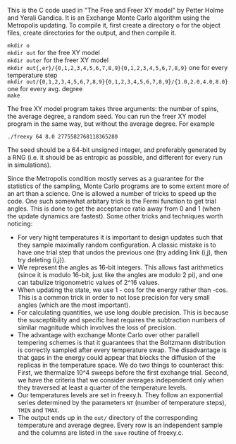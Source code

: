 This is the C code used in "The Free and Freer XY model" by Petter Holme and Yerali Gandica. It is an Exchange Monte Carlo algorithm using the Metropolis updating. To compile it, first create a directory o for the object files, create directories for the output, and then compile it. 

`mkdir o`  
`mkdir out` for the free XY model  
`mkdir outer` for the freer XY model  
`mkdir out{,er}/{0,1,2,3,4,5,6,7,8,9}{0,1,2,3,4,5,6,7,8,9}` one for every temperature step  
`mkdir out/{0,1,2,3,4,5,6,7,8,9}{0,1,2,3,4,5,6,7,8,9}/{1.0,2.0,4.0,8.0}` one for every avg. degree  
`make` 

The free XY model program takes three arguments: the number of spins, the average degree, a random seed. You can run the freer XY model program in the same way, but without the average degree. For example

`./freexy 64 8.0 2775582768118365280`

The seed should be a 64-bit unsigned integer, and preferably generated by a RNG (i.e. it should be as entropic as possible, and different for every run in simulations).

Since the Metropolis condition mostly serves as a guarantee for the statistics of the sampling, Monte Carlo programs are to some extent more of an art than a science. One is allowed a number of tricks to speed up the code. One such somewhat arbitary trick is the Fermi function to get trial angles. This is done to get the acceptance ratio away from 0 and 1 (when the update dynamics are fastest). Some other tricks and techniques worth noticing:
- For very hight temperatures it is important to design updates such that they sample maximally random configuration. A classic mistake is to have one trial step that undos the previous one (try adding link (i,j), then try deleting (i,j)).
- We represent the angles as 16-bit integers. This allows fast arithmetics (since it is modulo 16-bit, just like the angles are modulo 2 pi), and one can tabulize trigonometric values of 2^16 values.
- When updating the state, we use 1 - cos for the energy rather than -cos. This is a common trick in order to not lose precision for very small angles (which are the most important).
- For calculating quantities, we use long double precision. This is because the susceptibility and specific heat requires the subtraction numbers of similar magnitude which involves the loss of precision.
- The advantage with exchange Monte Carlo over other parallell tempering schemes is that it guarantees that the Boltzmann distribution is correctly sampled after every temperature swap. The disadvantage is that gaps in the energy could appear that blocks the diffusion of the replicas in the temperature space. We do two things to counteract this: First, we thermalize 10^4 sweeps before the first exchange trial. Second, we have the criteria that we consider averages independent only when they traversed at least a quarter of the temperature levels.
- Our temperatures levels are set in freexy.h. They follow an exponential series determined by the parameters `NT` (number of temperature steps), `TMIN` and `TMAX`.
- The output ends up in the `out/` directory of the corresponding temperature and average degree. Every row is an independent sample and the columns are listed in the `save` routine of freexy.c.
